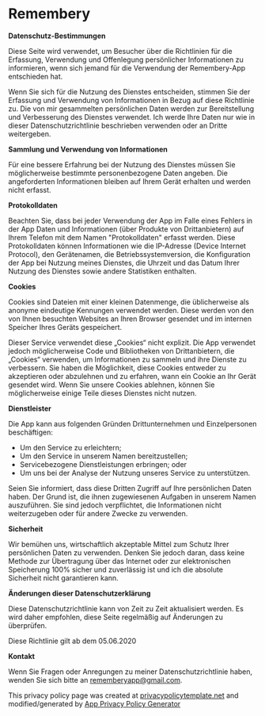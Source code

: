 # Remembery

**Datenschutz-Bestimmungen**

Diese Seite wird verwendet, um Besucher über die Richtlinien für die Erfassung, Verwendung und Offenlegung persönlicher Informationen zu informieren, wenn sich jemand für die Verwendung der Remembery-App entschieden hat.

Wenn Sie sich für die Nutzung des Dienstes entscheiden, stimmen Sie der Erfassung und Verwendung von Informationen in Bezug auf diese Richtlinie zu. Die von mir gesammelten persönlichen Daten werden zur Bereitstellung und Verbesserung des Dienstes verwendet. Ich werde Ihre Daten nur wie in dieser Datenschutzrichtlinie beschrieben verwenden oder an Dritte weitergeben.

**Sammlung und Verwendung von Informationen**

Für eine bessere Erfahrung bei der Nutzung des Dienstes müssen Sie möglicherweise bestimmte personenbezogene Daten angeben. Die angeforderten Informationen bleiben auf Ihrem Gerät erhalten und werden nicht erfasst.

**Protokolldaten**

Beachten Sie, dass bei jeder Verwendung der App im Falle eines Fehlers in der App Daten und Informationen (über Produkte von Drittanbietern) auf Ihrem Telefon mit dem Namen "Protokolldaten" erfasst werden. Diese Protokolldaten können Informationen wie die IP-Adresse (Device Internet Protocol), den Gerätenamen, die Betriebssystemversion, die Konfiguration der App bei Nutzung meines Dienstes, die Uhrzeit und das Datum Ihrer Nutzung des Dienstes sowie andere Statistiken enthalten.

**Cookies**

Cookies sind Dateien mit einer kleinen Datenmenge, die üblicherweise als anonyme eindeutige Kennungen verwendet werden. Diese werden von den von Ihnen besuchten Websites an Ihren Browser gesendet und im internen Speicher Ihres Geräts gespeichert.

Dieser Service verwendet diese „Cookies“ nicht explizit. Die App verwendet jedoch möglicherweise Code und Bibliotheken von Drittanbietern, die „Cookies“ verwenden, um Informationen zu sammeln und ihre Dienste zu verbessern. Sie haben die Möglichkeit, diese Cookies entweder zu akzeptieren oder abzulehnen und zu erfahren, wann ein Cookie an Ihr Gerät gesendet wird. Wenn Sie unsere Cookies ablehnen, können Sie möglicherweise einige Teile dieses Dienstes nicht nutzen.

**Dienstleister**

Die App kann aus folgenden Gründen Drittunternehmen und Einzelpersonen beschäftigen:

*   Um den Service zu erleichtern;
*   Um den Service in unserem Namen bereitzustellen;
*   Servicebezogene Dienstleistungen erbringen; oder
*   Um uns bei der Analyse der Nutzung unseres Service zu unterstützen.

Seien Sie informiert, dass diese Dritten Zugriff auf Ihre persönlichen Daten haben. Der Grund ist, die ihnen zugewiesenen Aufgaben in unserem Namen auszuführen. Sie sind jedoch verpflichtet, die Informationen nicht weiterzugeben oder für andere Zwecke zu verwenden.

**Sicherheit**

Wir bemühen uns, wirtschaftlich akzeptable Mittel zum Schutz Ihrer persönlichen Daten zu verwenden. Denken Sie jedoch daran, dass keine Methode zur Übertragung über das Internet oder zur elektronischen Speicherung 100% sicher und zuverlässig ist und ich die absolute Sicherheit nicht garantieren kann.

**Änderungen dieser Datenschutzerklärung**

Diese Datenschutzrichtlinie kann von Zeit zu Zeit aktualisiert werden. Es wird daher empfohlen, diese Seite regelmäßig auf Änderungen zu überprüfen.

Diese Richtlinie gilt ab dem 05.06.2020

**Kontakt**

Wenn Sie Fragen oder Anregungen zu meiner Datenschutzrichtlinie haben, wenden Sie sich bitte an rememberyapp@gmail.com.

This privacy policy page was created at [privacypolicytemplate.net](https://privacypolicytemplate.net) and modified/generated by [App Privacy Policy Generator](https://app-privacy-policy-generator.firebaseapp.com/)
